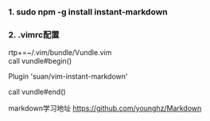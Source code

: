 ### 1. sudo npm -g install instant-markdown
### 2. .vimrc配置
rtp+=~/.vim/bundle/Vundle.vim  
call vundle#begin()

Plugin 'suan/vim-instant-markdown'

call vundle#end()


markdown学习地址
https://github.com/younghz/Markdown
